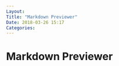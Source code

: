 ```yaml
---
Layout: 
Title: "Markdown Previewer"
Date: 2018-03-26 15:17
Categories:
---
```


# Markdown Previewer